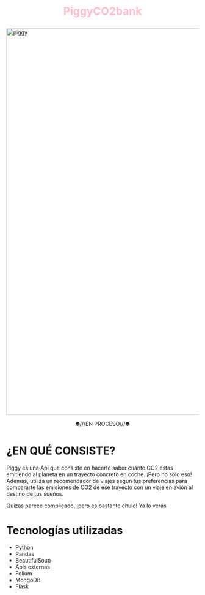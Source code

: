 # <p align="center">  <span style="color:pink;"> **PiggyCO2bank** </span>  </p>


<img width="1010" alt="piggy" src="https://user-images.githubusercontent.com/66179117/96596715-4e970000-12ed-11eb-8036-8fd0091749e4.png">



<p align="center"> ⛔///EN PROCESO///⛔

# ¿EN QUÉ CONSISTE?

Piggy es una Api que consiste en hacerte saber cuánto CO2 estas emitiendo al planeta en un trayecto concreto en coche.
¡Pero no solo eso!
Además, utiliza un recomendador de viajes segun tus preferencias para compararte las emisiones de CO2 de ese trayecto con un viaje en avión al destino de tus sueños.

Quizas parece complicado, ¡pero es bastante chulo! Ya lo verás

# Tecnologías utilizadas
- Python
- Pandas
- BeautifulSoup
- Apis externas
- Folium
- MongoDB
- Flask
